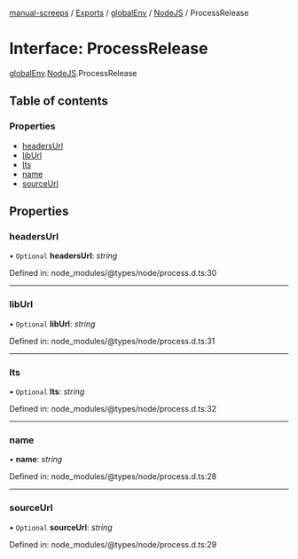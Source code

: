 [manual-screeps](../README.md) / [Exports](../modules.md) / [globalEnv](../modules/globalenv.md) / [NodeJS](../modules/globalenv.nodejs.md) / ProcessRelease

# Interface: ProcessRelease

[globalEnv](../modules/globalenv.md).[NodeJS](../modules/globalenv.nodejs.md).ProcessRelease

## Table of contents

### Properties

- [headersUrl](globalenv.nodejs.processrelease.md#headersurl)
- [libUrl](globalenv.nodejs.processrelease.md#liburl)
- [lts](globalenv.nodejs.processrelease.md#lts)
- [name](globalenv.nodejs.processrelease.md#name)
- [sourceUrl](globalenv.nodejs.processrelease.md#sourceurl)

## Properties

### headersUrl

• `Optional` **headersUrl**: *string*

Defined in: node_modules/@types/node/process.d.ts:30

___

### libUrl

• `Optional` **libUrl**: *string*

Defined in: node_modules/@types/node/process.d.ts:31

___

### lts

• `Optional` **lts**: *string*

Defined in: node_modules/@types/node/process.d.ts:32

___

### name

• **name**: *string*

Defined in: node_modules/@types/node/process.d.ts:28

___

### sourceUrl

• `Optional` **sourceUrl**: *string*

Defined in: node_modules/@types/node/process.d.ts:29
